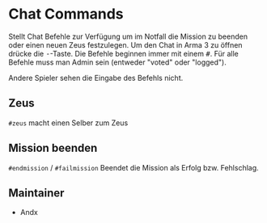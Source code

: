 # Chat Commands

Stellt Chat Befehle zur Verfügung um im Notfall die Mission zu beenden oder einen neuen Zeus festzulegen. Um den Chat in Arma 3 zu öffnen drücke die <kbd>-</kbd>-Taste. Die Befehle beginnen immer mit einem <kbd>#</kbd>. Für alle Befehle muss man Admin sein (entweder "voted" oder "logged").

Andere Spieler sehen die Eingabe des Befehls nicht.

## Zeus

`#zeus` macht einen Selber zum Zeus

## Mission beenden

`#endmission` / `#failmission` Beendet die Mission als Erfolg bzw. Fehlschlag.

## Maintainer

- Andx
